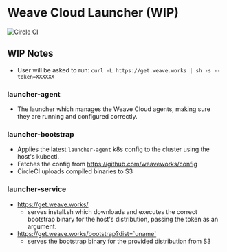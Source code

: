 # Weave Cloud Launcher (WIP)

[![Circle CI](https://circleci.com/gh/weaveworks/launcher/tree/master.svg?style=shield)](https://circleci.com/gh/weaveworks/launcher/tree/master)

## WIP Notes

- User will be asked to run: `curl -L https://get.weave.works | sh -s --token=XXXXXX`

### launcher-agent

- The launcher which manages the Weave Cloud agents, making sure they are running and configured correctly.

### launcher-bootstrap

- Applies the latest `launcher-agent` k8s config to the cluster using the host's kubectl.
- Fetches the config from https://github.com/weaveworks/config
- CircleCI uploads compiled binaries to S3

### launcher-service

- https://get.weave.works/
  - serves install.sh which downloads and executes the correct bootstrap binary
    for the host's distribution, passing the token as an argument.
- https://get.weave.works/bootstrap?dist=`uname`
  - serves the bootstrap binary for the provided distribution from S3
